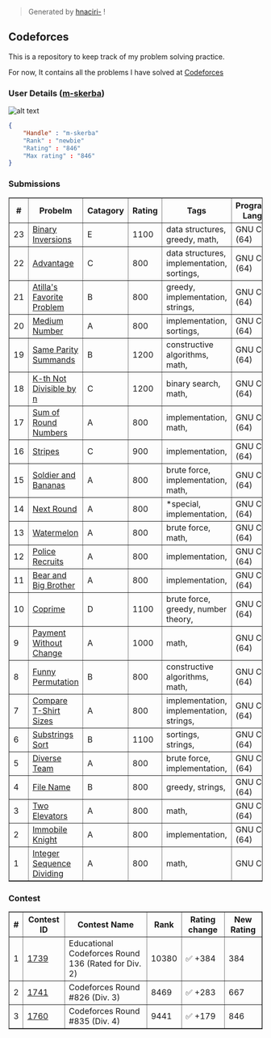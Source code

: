 >	Generated by [hnaciri-](https://github.com/hnaciri-1337) !

## Codeforces
This is a repository to keep track of my problem solving practice.

For now, It contains all the problems I have solved at [Codeforces](https://codeforces.com/)

### User Details ([m-skerba](https://codeforces.com/profile/m-skerba))

![alt text](https://userpic.codeforces.org/no-title.jpg)
```.json
{
	"Handle" : "m-skerba"
	"Rank" : "newbie"
	"Rating" : "846"
	"Max rating" : "846"
}

```
### Submissions

<table align="center" border = "1px" cellpadding ="2px" cellspacing ="2px" >
<tr><th>#</th><th>Probelm</th><th>Catagory</th><th>Rating</th><th>Tags</th><th>Programming Language</th><th>Solution</th></tr>
<tr>
<td>23</td>
<td><a href=https://codeforces.com/contest/1760/problem/E>Binary Inversions</a></td>
<td>E</td>
<td>1100</td>
<td>data structures, greedy, math, </td>
<td>GNU C++20 (64)</td>
<td><a href=https://codeforces.com/contest/1760/submission/182050812>Link</a></td>
</tr>
<tr>
<td>22</td>
<td><a href=https://codeforces.com/contest/1760/problem/C>Advantage</a></td>
<td>C</td>
<td>800</td>
<td>data structures, implementation, sortings, </td>
<td>GNU C++20 (64)</td>
<td><a href=https://codeforces.com/contest/1760/submission/181951491>Link</a></td>
</tr>
<tr>
<td>21</td>
<td><a href=https://codeforces.com/contest/1760/problem/B>Atilla's Favorite Problem</a></td>
<td>B</td>
<td>800</td>
<td>greedy, implementation, strings, </td>
<td>GNU C++20 (64)</td>
<td><a href=https://codeforces.com/contest/1760/submission/181931587>Link</a></td>
</tr>
<tr>
<td>20</td>
<td><a href=https://codeforces.com/contest/1760/problem/A>Medium Number</a></td>
<td>A</td>
<td>800</td>
<td>implementation, sortings, </td>
<td>GNU C++20 (64)</td>
<td><a href=https://codeforces.com/contest/1760/submission/181919584>Link</a></td>
</tr>
<tr>
<td>19</td>
<td><a href=https://codeforces.com/contest/1352/problem/B>Same Parity Summands</a></td>
<td>B</td>
<td>1200</td>
<td>constructive algorithms, math, </td>
<td>GNU C++20 (64)</td>
<td><a href=https://codeforces.com/contest/1352/submission/181734850>Link</a></td>
</tr>
<tr>
<td>18</td>
<td><a href=https://codeforces.com/contest/1352/problem/C>K-th Not Divisible by n</a></td>
<td>C</td>
<td>1200</td>
<td>binary search, math, </td>
<td>GNU C++20 (64)</td>
<td><a href=https://codeforces.com/contest/1352/submission/181728159>Link</a></td>
</tr>
<tr>
<td>17</td>
<td><a href=https://codeforces.com/contest/1352/problem/A>Sum of Round Numbers</a></td>
<td>A</td>
<td>800</td>
<td>implementation, math, </td>
<td>GNU C++20 (64)</td>
<td><a href=https://codeforces.com/contest/1352/submission/181710544>Link</a></td>
</tr>
<tr>
<td>16</td>
<td><a href=https://codeforces.com/contest/1742/problem/C>Stripes</a></td>
<td>C</td>
<td>900</td>
<td>implementation, </td>
<td>GNU C++20 (64)</td>
<td><a href=https://codeforces.com/contest/1742/submission/180743297>Link</a></td>
</tr>
<tr>
<td>15</td>
<td><a href=https://codeforces.com/contest/546/problem/A>Soldier and Bananas</a></td>
<td>A</td>
<td>800</td>
<td>brute force, implementation, math, </td>
<td>GNU C++20 (64)</td>
<td><a href=https://codeforces.com/contest/546/submission/178916236>Link</a></td>
</tr>
<tr>
<td>14</td>
<td><a href=https://codeforces.com/contest/158/problem/A>Next Round</a></td>
<td>A</td>
<td>800</td>
<td>*special, implementation, </td>
<td>GNU C++20 (64)</td>
<td><a href=https://codeforces.com/contest/158/submission/178851939>Link</a></td>
</tr>
<tr>
<td>13</td>
<td><a href=https://codeforces.com/contest/4/problem/A>Watermelon</a></td>
<td>A</td>
<td>800</td>
<td>brute force, math, </td>
<td>GNU C++20 (64)</td>
<td><a href=https://codeforces.com/contest/4/submission/178848791>Link</a></td>
</tr>
<tr>
<td>12</td>
<td><a href=https://codeforces.com/contest/427/problem/A>Police Recruits</a></td>
<td>A</td>
<td>800</td>
<td>implementation, </td>
<td>GNU C++20 (64)</td>
<td><a href=https://codeforces.com/contest/427/submission/178825107>Link</a></td>
</tr>
<tr>
<td>11</td>
<td><a href=https://codeforces.com/contest/791/problem/A>Bear and Big Brother</a></td>
<td>A</td>
<td>800</td>
<td>implementation, </td>
<td>GNU C++20 (64)</td>
<td><a href=https://codeforces.com/contest/791/submission/178812837>Link</a></td>
</tr>
<tr>
<td>10</td>
<td><a href=https://codeforces.com/contest/1742/problem/D>Coprime</a></td>
<td>D</td>
<td>1100</td>
<td>brute force, greedy, number theory, </td>
<td>GNU C++20 (64)</td>
<td><a href=https://codeforces.com/contest/1742/submission/176042964>Link</a></td>
</tr>
<tr>
<td>9</td>
<td><a href=https://codeforces.com/contest/1256/problem/A>Payment Without Change</a></td>
<td>A</td>
<td>1000</td>
<td>math, </td>
<td>GNU C++20 (64)</td>
<td><a href=https://codeforces.com/contest/1256/submission/175775097>Link</a></td>
</tr>
<tr>
<td>8</td>
<td><a href=https://codeforces.com/contest/1741/problem/B>Funny Permutation</a></td>
<td>B</td>
<td>800</td>
<td>constructive algorithms, math, </td>
<td>GNU C++20 (64)</td>
<td><a href=https://codeforces.com/contest/1741/submission/175604071>Link</a></td>
</tr>
<tr>
<td>7</td>
<td><a href=https://codeforces.com/contest/1741/problem/A>Compare T-Shirt Sizes</a></td>
<td>A</td>
<td>800</td>
<td>implementation, implementation, strings, </td>
<td>GNU C++20 (64)</td>
<td><a href=https://codeforces.com/contest/1741/submission/175579348>Link</a></td>
</tr>
<tr>
<td>6</td>
<td><a href=https://codeforces.com/contest/988/problem/B>Substrings Sort</a></td>
<td>B</td>
<td>1100</td>
<td>sortings, strings, </td>
<td>GNU C++20 (64)</td>
<td><a href=https://codeforces.com/contest/988/submission/175223027>Link</a></td>
</tr>
<tr>
<td>5</td>
<td><a href=https://codeforces.com/contest/988/problem/A>Diverse Team</a></td>
<td>A</td>
<td>800</td>
<td>brute force, implementation, </td>
<td>GNU C++20 (64)</td>
<td><a href=https://codeforces.com/contest/988/submission/175210305>Link</a></td>
</tr>
<tr>
<td>4</td>
<td><a href=https://codeforces.com/contest/978/problem/B>File Name</a></td>
<td>B</td>
<td>800</td>
<td>greedy, strings, </td>
<td>GNU C++20 (64)</td>
<td><a href=https://codeforces.com/contest/978/submission/175118515>Link</a></td>
</tr>
<tr>
<td>3</td>
<td><a href=https://codeforces.com/contest/1729/problem/A>Two Elevators</a></td>
<td>A</td>
<td>800</td>
<td>math, </td>
<td>GNU C++20 (64)</td>
<td><a href=https://codeforces.com/contest/1729/submission/174864179>Link</a></td>
</tr>
<tr>
<td>2</td>
<td><a href=https://codeforces.com/contest/1739/problem/A>Immobile Knight</a></td>
<td>A</td>
<td>800</td>
<td>implementation, </td>
<td>GNU C++20 (64)</td>
<td><a href=https://codeforces.com/contest/1739/submission/173962863>Link</a></td>
</tr>
<tr>
<td>1</td>
<td><a href=https://codeforces.com/contest/1102/problem/A>Integer Sequence Dividing</a></td>
<td>A</td>
<td>800</td>
<td>math, </td>
<td>GNU C11</td>
<td><a href=https://codeforces.com/contest/1102/submission/150277534>Link</a></td>
</tr>
</table>

### Contest

<table align="center" border = "1px" cellpadding ="2px" cellspacing ="2px" >
<tr><th>#</th><th>Contest ID</th><th>Contest Name</th><th>Rank</th><th>Rating change</th><th>New Rating</th></tr>
<tr>
<td>1</td>
<td><a href=https://codeforces.com/contest/1739>1739</a></td>
<td>Educational Codeforces Round 136 (Rated for Div. 2)</td>
<td>10380</td>
<td>✅ +384</td>
<td>384</td>
</tr>
<tr>
<td>2</td>
<td><a href=https://codeforces.com/contest/1741>1741</a></td>
<td>Codeforces Round #826 (Div. 3)</td>
<td>8469</td>
<td>✅ +283</td>
<td>667</td>
</tr>
<tr>
<td>3</td>
<td><a href=https://codeforces.com/contest/1760>1760</a></td>
<td>Codeforces Round #835 (Div. 4)</td>
<td>9441</td>
<td>✅ +179</td>
<td>846</td>
</tr>
</table>